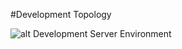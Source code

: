 #Development Topology

![alt Development Server Environment]($/Sekund/[Wiki]/Images/Utveckling.png) 